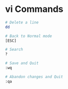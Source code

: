 # vi Commands

```sh
# Delete a line
dd

# Back to Normal mode
[ESC]

# Search
?

# Save and Quit
:wq

# Abandon changes and Quit
:qa
```